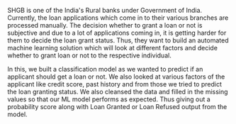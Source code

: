 SHGB is one of the India's Rural banks under Government of India. Currently, the loan applications which come in to their various branches are processed manually. The decision whether to grant a loan or not is subjective and due to a lot of applications coming in, it is getting harder for them to decide the loan grant status. Thus, they want to build an automated machine learning solution which will look at different factors and decide whether to grant loan or not to the respective individual.

In this, we built a classification model as we wanted to predict if an applicant should get a loan or not. We also looked at various factors of the applicant like credit score, past history and from those we tried to predict the loan granting status. We also cleansed the data and filled in the missing values so that our ML model performs as expected. Thus giving out a probability score along with Loan Granted or Loan Refused output from the model.




